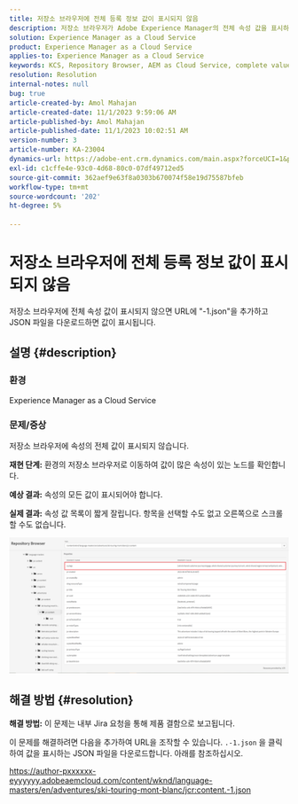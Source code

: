 ```yaml
---
title: 저장소 브라우저에 전체 등록 정보 값이 표시되지 않음
description: 저장소 브라우저가 Adobe Experience Manager의 전체 속성 값을 표시하지 않는 문제를 해결하는 방법에 대해 알아봅니다. URL에 "-1.json"을 추가합니다.
solution: Experience Manager as a Cloud Service
product: Experience Manager as a Cloud Service
applies-to: Experience Manager as a Cloud Service
keywords: KCS, Repository Browser, AEM as Cloud Service, complete value
resolution: Resolution
internal-notes: null
bug: true
article-created-by: Amol Mahajan
article-created-date: 11/1/2023 9:59:06 AM
article-published-by: Amol Mahajan
article-published-date: 11/1/2023 10:02:51 AM
version-number: 3
article-number: KA-23004
dynamics-url: https://adobe-ent.crm.dynamics.com/main.aspx?forceUCI=1&pagetype=entityrecord&etn=knowledgearticle&id=a7d66748-9d78-ee11-8179-6045bd0065b6
exl-id: c1cffe4e-93c0-4d68-80c0-07df49712ed5
source-git-commit: 362aef9e63f8a0303b670074f58e19d75587bfeb
workflow-type: tm+mt
source-wordcount: '202'
ht-degree: 5%

---
```


# 저장소 브라우저에 전체 등록 정보 값이 표시되지 않음


저장소 브라우저에 전체 속성 값이 표시되지 않으면 URL에 &quot;-1.json&quot;을 추가하고 JSON 파일을 다운로드하면 값이 표시됩니다.

## 설명 {#description}


### <b>환경</b>

Experience Manager as a Cloud Service



### <b>문제/증상</b>

저장소 브라우저에 속성의 전체 값이 표시되지 않습니다.

<b>재현 단계:</b> 환경의 저장소 브라우저로 이동하여 값이 많은 속성이 있는 노드를 확인합니다.

<b>예상 결과:</b> 속성의 모든 값이 표시되어야 합니다.

<b>실제 결과:</b> 속성 값 목록이 짧게 잘립니다. 항목을 선택할 수도 없고 오른쪽으로 스크롤할 수도 없습니다.



![](assets/05df7e78-ff6b-ee11-8df0-6045bd006e5a.png)


## 해결 방법 {#resolution}

<b>해결 방법:</b>
이 문제는 내부 Jira 요청을 통해 제품 결함으로 보고됩니다.

이 문제를 해결하려면 다음을 추가하여 URL을 조작할 수 있습니다. `.-1.json` 을 클릭하여 값을 표시하는 JSON 파일을 다운로드합니다. 아래를 참조하십시오.

https://author-pxxxxxx-eyyyyyy.adobeaemcloud.com/content/wknd/language-masters/en/adventures/ski-touring-mont-blanc/jcr:content.-1.json
